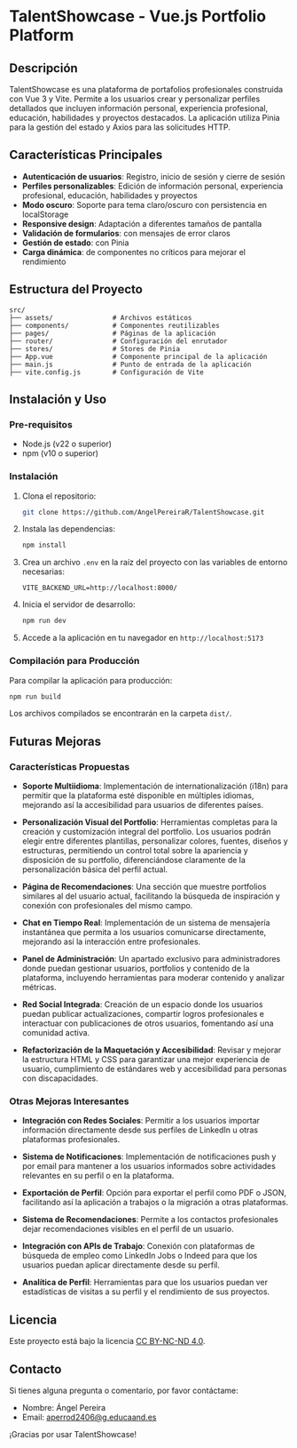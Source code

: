 # TalentShowcase - Vue.js Portfolio Platform

## Descripción

TalentShowcase es una plataforma de portafolios profesionales construida con Vue 3 y Vite. Permite a los usuarios crear y personalizar perfiles detallados que incluyen información personal, experiencia profesional, educación, habilidades y proyectos destacados. La aplicación utiliza Pinia para la gestión del estado y Axios para las solicitudes HTTP.

## Características Principales

- **Autenticación de usuarios**: Registro, inicio de sesión y cierre de sesión
- **Perfiles personalizables**: Edición de información personal, experiencia profesional, educación, habilidades y proyectos
- **Modo oscuro**: Soporte para tema claro/oscuro con persistencia en localStorage
- **Responsive design**: Adaptación a diferentes tamaños de pantalla
- **Validación de formularios**: con mensajes de error claros
- **Gestión de estado**: con Pinia
- **Carga dinámica**: de componentes no críticos para mejorar el rendimiento

## Estructura del Proyecto

```plaintext
src/
├── assets/               # Archivos estáticos
├── components/           # Componentes reutilizables
├── pages/                # Páginas de la aplicación
├── router/               # Configuración del enrutador
├── stores/               # Stores de Pinia
├── App.vue               # Componente principal de la aplicación
├── main.js               # Punto de entrada de la aplicación
├── vite.config.js        # Configuración de Vite
```

## Instalación y Uso

### Pre-requisitos

- Node.js (v22 o superior)
- npm (v10 o superior)

### Instalación

1. Clona el repositorio:

   ```bash
   git clone https://github.com/AngelPereiraR/TalentShowcase.git
   ```

2. Instala las dependencias:

   ```bash
   npm install
   ```

3. Crea un archivo `.env` en la raíz del proyecto con las variables de entorno necesarias:

   ```env
   VITE_BACKEND_URL=http://localhost:8000/
   ```

4. Inicia el servidor de desarrollo:

   ```bash
   npm run dev
   ```

5. Accede a la aplicación en tu navegador en `http://localhost:5173`

### Compilación para Producción

Para compilar la aplicación para producción:

```bash
npm run build
```

Los archivos compilados se encontrarán en la carpeta `dist/`.

## Futuras Mejoras

### Características Propuestas

- **Soporte Multiidioma**: Implementación de internationalización (i18n) para permitir que la plataforma esté disponible en múltiples idiomas, mejorando así la accesibilidad para usuarios de diferentes países.

- **Personalización Visual del Portfolio**: Herramientas completas para la creación y customización integral del portfolio. Los usuarios podrán elegir entre diferentes plantillas, personalizar colores, fuentes, diseños y estructuras, permitiendo un control total sobre la apariencia y disposición de su portfolio, diferenciándose claramente de la personalización básica del perfil actual.

- **Página de Recomendaciones**: Una sección que muestre portfolios similares al del usuario actual, facilitando la búsqueda de inspiración y conexión con profesionales del mismo campo.

- **Chat en Tiempo Real**: Implementación de un sistema de mensajería instantánea que permita a los usuarios comunicarse directamente, mejorando así la interacción entre profesionales.

- **Panel de Administración**: Un apartado exclusivo para administradores donde puedan gestionar usuarios, portfolios y contenido de la plataforma, incluyendo herramientas para moderar contenido y analizar métricas.

- **Red Social Integrada**: Creación de un espacio donde los usuarios puedan publicar actualizaciones, compartir logros profesionales e interactuar con publicaciones de otros usuarios, fomentando así una comunidad activa.

- **Refactorización de la Maquetación y Accesibilidad**: Revisar y mejorar la estructura HTML y CSS para garantizar una mejor experiencia de usuario, cumplimiento de estándares web y accesibilidad para personas con discapacidades.

### Otras Mejoras Interesantes

- **Integración con Redes Sociales**: Permitir a los usuarios importar información directamente desde sus perfiles de LinkedIn u otras plataformas profesionales.

- **Sistema de Notificaciones**: Implementación de notificaciones push y por email para mantener a los usuarios informados sobre actividades relevantes en su perfil o en la plataforma.

- **Exportación de Perfil**: Opción para exportar el perfil como PDF o JSON, facilitando así la aplicación a trabajos o la migración a otras plataformas.

- **Sistema de Recomendaciones**: Permite a los contactos profesionales dejar recomendaciones visibles en el perfil de un usuario.

- **Integración con APIs de Trabajo**: Conexión con plataformas de búsqueda de empleo como LinkedIn Jobs o Indeed para que los usuarios puedan aplicar directamente desde su perfil.

- **Analítica de Perfil**: Herramientas para que los usuarios puedan ver estadísticas de visitas a su perfil y el rendimiento de sus proyectos.

## Licencia

Este proyecto está bajo la licencia [CC BY-NC-ND 4.0](https://creativecommons.org/licenses/by-nc-nd/4.0/).

## Contacto

Si tienes alguna pregunta o comentario, por favor contáctame:

- Nombre: Ángel Pereira
- Email: aperrod2406@g.educaand.es

¡Gracias por usar TalentShowcase!
